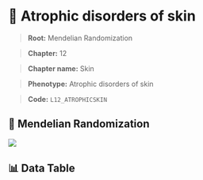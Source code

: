 # 🧪 Atrophic disorders of skin

> **Root:** Mendelian Randomization

> **Chapter:** 12  

> **Chapter name:** Skin

> **Phenotype:** Atrophic disorders of skin  

> **Code:** `L12_ATROPHICSKIN`

## 🧬 Mendelian Randomization  

<img src="/MR/Figures/Forward/L12_ATROPHICSKIN.png"/>

## 📊 Data Table

<CsvTableMRF src="/MR_Data/Forward/L12_ATROPHICSKIN.csv"/>

